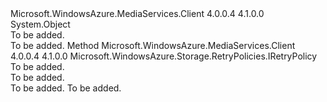 <Type Name="RetryPolicyExtensions" FullName="Microsoft.WindowsAzure.MediaServices.Client.TransientFaultHandling.RetryPolicyExtensions">
  <TypeSignature Language="C#" Value="public static class RetryPolicyExtensions" />
  <TypeSignature Language="ILAsm" Value=".class public auto ansi abstract sealed beforefieldinit RetryPolicyExtensions extends System.Object" />
  <TypeSignature Language="DocId" Value="T:Microsoft.WindowsAzure.MediaServices.Client.TransientFaultHandling.RetryPolicyExtensions" />
  <TypeSignature Language="VB.NET" Value="Public Module RetryPolicyExtensions" />
  <TypeSignature Language="F#" Value="type RetryPolicyExtensions = class" />
  <AssemblyInfo>
    <AssemblyName>Microsoft.WindowsAzure.MediaServices.Client</AssemblyName>
    <AssemblyVersion>4.0.0.4</AssemblyVersion>
    <AssemblyVersion>4.1.0.0</AssemblyVersion>
  </AssemblyInfo>
  <Base>
    <BaseTypeName>System.Object</BaseTypeName>
  </Base>
  <Interfaces />
  <Docs>
    <summary>To be added.</summary>
    <remarks>To be added.</remarks>
  </Docs>
  <Members>
    <Member MemberName="AsAzureStorageClientRetryPolicy">
      <MemberSignature Language="C#" Value="public static Microsoft.WindowsAzure.Storage.RetryPolicies.IRetryPolicy AsAzureStorageClientRetryPolicy (this Microsoft.Practices.TransientFaultHandling.RetryPolicy retryPolicy);" />
      <MemberSignature Language="ILAsm" Value=".method public static hidebysig class Microsoft.WindowsAzure.Storage.RetryPolicies.IRetryPolicy AsAzureStorageClientRetryPolicy(class Microsoft.Practices.TransientFaultHandling.RetryPolicy retryPolicy) cil managed" />
      <MemberSignature Language="DocId" Value="M:Microsoft.WindowsAzure.MediaServices.Client.TransientFaultHandling.RetryPolicyExtensions.AsAzureStorageClientRetryPolicy(Microsoft.Practices.TransientFaultHandling.RetryPolicy)" />
      <MemberSignature Language="F#" Value="static member AsAzureStorageClientRetryPolicy : Microsoft.Practices.TransientFaultHandling.RetryPolicy -&gt; Microsoft.WindowsAzure.Storage.RetryPolicies.IRetryPolicy" Usage="Microsoft.WindowsAzure.MediaServices.Client.TransientFaultHandling.RetryPolicyExtensions.AsAzureStorageClientRetryPolicy retryPolicy" />
      <MemberType>Method</MemberType>
      <AssemblyInfo>
        <AssemblyName>Microsoft.WindowsAzure.MediaServices.Client</AssemblyName>
        <AssemblyVersion>4.0.0.4</AssemblyVersion>
        <AssemblyVersion>4.1.0.0</AssemblyVersion>
      </AssemblyInfo>
      <ReturnValue>
        <ReturnType>Microsoft.WindowsAzure.Storage.RetryPolicies.IRetryPolicy</ReturnType>
      </ReturnValue>
      <Parameters>
        <Parameter Name="retryPolicy" Type="Microsoft.Practices.TransientFaultHandling.RetryPolicy" RefType="this" />
      </Parameters>
      <Docs>
        <param name="retryPolicy">To be added.</param>
        <summary>To be added.</summary>
        <returns>To be added.</returns>
        <remarks>To be added.</remarks>
      </Docs>
    </Member>
  </Members>
</Type>
